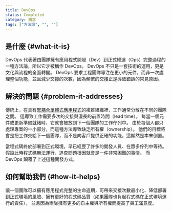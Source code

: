 ```yaml
---
title: DevOps
status: Completed
category: 概念
tags: ["方法論", "", ""]
---
```


## 是什麼 {#what-it-is}

DevOps 代表著由團隊擁有應用程式開發（Dev）到正式維運（Ops）完整過程的一種方法論，所以它才被稱作 DevOps。
DevOps 不只是一套技術的運用，更是文化與流程的全面轉變。
DevOps 要求工程團隊專注在更小的元件，而非一次處理整個功能，並且減少交接的次數，因為頻繁的交接正是導致錯誤的常見原因。

## 解決的問題 {#problem-it-addresses}

傳統上，在具有[緊耦合](/zh-tw/tightly-coupled-architectures/)[單體式應用程式](/zh-tw/monolithic_apps/)的複雜組織裡，工作通常分散在不同的團隊之間。
這導致工作需要多次的交接與漫長的前置時間（lead time）。
每當一個元件或更新準備就緒時，它就會被放到下一個團隊的工作佇列中。
由於每個人都只處理專案的一小部分，而這種方法導致缺乏所有權（ownership）。
他們的目標將會是把工作交給下一個團隊，而不是向客戶提供正確的功能，這顯然是本末倒置。

當程式碼終於部署到正式環境，早已經歷了許多的開發人員、在眾多佇列中等待。
假設此時程式碼無法運行，追查問題根因就會是一件非常困難的事情。
而 DevOps 顛覆了上述這種開發方式。

## 如何幫助我們 {#how-it-helps}

讓一個團隊可以擁有應用程式完整的生命週期，可帶來交接次數最小化、降低部署到正式環境的風險、擁有更好的程式碼品質（如果團隊也負起程式碼在正式環境運行的責任），
並且因為團隊擁有更多的自主權與所有權而提高了員工滿意度。
